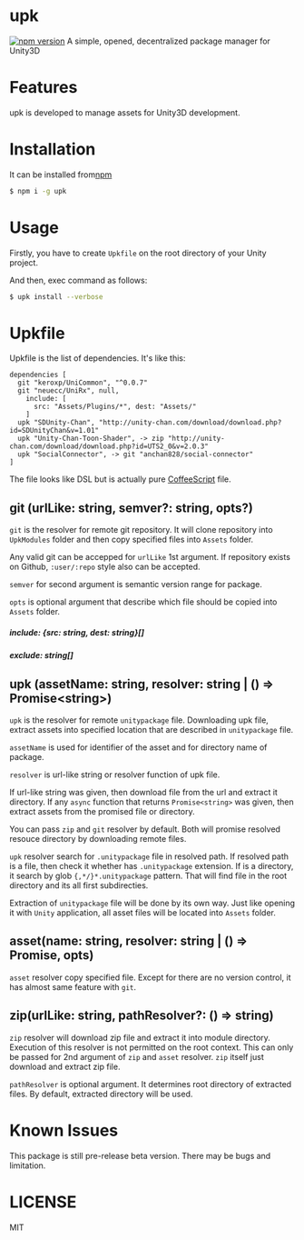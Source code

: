 # upk
[![npm version](https://badge.fury.io/js/upk.svg)](https://badge.fury.io/js/upk)
A simple, opened, decentralized package manager for Unity3D

# Features

upk is developed to manage assets for Unity3D development.  

# Installation
It can be installed from[npm](https://www.npmjs.com/)
```bash
$ npm i -g upk
```

# Usage
Firstly, you have to create `Upkfile` on the root directory of your Unity project.

And then, exec command as follows:

```bash
$ upk install --verbose

```

# Upkfile

Upkfile is the list of dependencies. It's like this: 
```Upkfile
dependencies [
  git "keroxp/UniCommon", "^0.0.7"
  git "neuecc/UniRx", null,
    include: [
      src: "Assets/Plugins/*", dest: "Assets/"
    ]
  upk "SDUnity-Chan", "http://unity-chan.com/download/download.php?id=SDUnityChan&v=1.01"
  upk "Unity-Chan-Toon-Shader", -> zip "http://unity-chan.com/download/download.php?id=UTS2_0&v=2.0.3"
  upk "SocialConnector", -> git "anchan828/social-connector"
]
```

The file looks like DSL but is actually pure [CoffeeScript](https://coffeescript.org) file.

## git (urlLike: string, semver?: string, opts?)
`git` is the resolver for remote git repository. 
It will clone repository into `UpkModules` folder and then copy specified files into `Assets` folder. 

Any valid git can be accepped for `urlLike` 1st argument. If repository exists on Github, `:user/:repo` style also can be accepted.

`semver` for second argument is semantic version range for package. 

`opts` is optional argument that describe which file should be copied into `Assets` folder.

##### include: {src: string, dest: string}[]


##### exclude: string[]

 
 ## upk (assetName: string, resolver: string | () => Promise\<string\>)
`upk` is the resolver for remote `unitypackage` file. 
Downloading upk file, extract assets into specified location that are described in `unitypackage` file.

`assetName` is used for identifier of the asset and for directory name of package.

`resolver` is url-like string or resolver function of upk file.

If url-like string was given, then download file from the url and extract it directory.
If any `async` function that returns `Promise<string>` was given, then extract assets from the promised file or directory.    

You can pass `zip` and `git` resolver by default. Both will promise resolved resouce directory by downloading remote files.

`upk` resolver search for `.unitypackage` file in resolved path. If resolved path is a file, then check it whether has `.unitypackage` extension. 
If is a directory, it search by glob `{,*/}*.unitypackage` pattern. That will find file in the root directory and its all first subdirecties.

Extraction of `unitypackage` file will be done by its own way. Just like opening it with `Unity` application, all asset files will be located into `Assets` folder. 

## asset(name: string, resolver: string | () => Promise<string>, opts)

`asset` resolver copy specified file. Except for there are no version control, it has almost same feature with `git`. 

## zip(urlLike: string, pathResolver?: () => string)

`zip` resolver will download zip file and extract it into module directory.  
Execution of this resolver is not permitted 
on the root context. This can only be passed for 2nd argument of `zip` and `asset` resolver. `zip` itself just download and extract zip file.

`pathResolver` is optional argument. It determines root directory of extracted files. By default, extracted directory will be used.

# Known Issues

This package is still pre-release beta version.
There may be bugs and limitation.

# LICENSE
MIT   